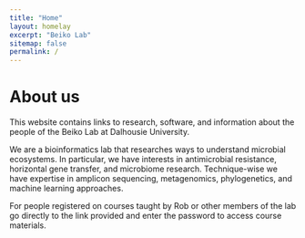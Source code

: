 ```yaml
---
title: "Home"
layout: homelay
excerpt: "Beiko Lab"
sitemap: false
permalink: /
---
```



# About us

This website contains links to research, software, and information about the people of the Beiko Lab at Dalhousie University.

We are a bioinformatics lab that researches ways to understand microbial ecosystems. In particular, we have interests in antimicrobial resistance, horizontal gene transfer, and microbiome research. Technique-wise we have expertise in amplicon sequencing, metagenomics, phylogenetics, and machine learning approaches.

For people registered on courses taught by Rob or other members of the lab go directly to the link provided and enter the password to access course materials.
